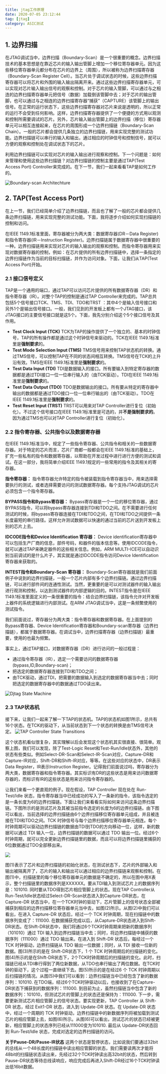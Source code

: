 ```yaml
---
title: jtag工作原理
date: 2020-07-05 23:12:44
tag: [jtag]
category: ASIC测试
---
```




## 1. 边界扫描
在JTAG调试当中，边界扫描（Boundary-Scan）是一个很重要的概念。边界扫描技术的基本思想是在靠近芯片的输入输出管脚上增加一个移位寄存器单元。因为这些移位寄存器单元都分布在芯片的边界上（周围），所以被称为边界扫描寄存器（Boundary-Scan Register Cell）。当芯片处于调试状态的时候，这些边界扫描寄存器可以将芯片和外围的输入输出隔离开来。通过这些边界扫描寄存器单元，可以实现对芯片输入输出信号的观察和控制。对于芯片的输入管脚，可以通过与之相连的边界扫描寄存器单元把信号（数据）加载倒该管脚中去；对于芯片的输出管脚，也可以通过与之相连的边界扫描寄存器“捕获”（CAPTURE）该管脚上的输出信号。在正常的运行状态下，这些边界扫描寄存器对芯片来说是透明的，所以正常的运行不会受到任何影响。这样，边界扫描寄存器提供了一个便捷的方式用以观测和控制所需要调试的芯片。另外，芯片输入输出管脚上的边界扫描（移位）寄存器单元可以相互连接起来，在芯片的周围形成一个边界扫描链（Boundary-Scan Chain）。一般的芯片都会提供几条独立的边界扫描链，用来实现完整的测试功能。边界扫描链可以串行的输入和输出，通过相应的时钟信号和控制信号，就可以方便的观察和控制处在调试状态下的芯片。

利用边界扫描链可以实现对芯片的输入输出进行观察和控制。下一个问题是：如何来管理和使用这些边界扫描链？对边界扫描链的控制主要是通过TAP(Test Access Port) Controller来完成的。在下一节，我们一起来看看TAP是如何工作的。

![Boundary-scan Architechture](assets/markdown-img-paste-20190116145154156.png)

<!-- more -->

## 2. TAP(Test Access Port)
在上一节，我们已经简单介绍了边界扫描链，而且也了解了一般的芯片都会提供几条边界扫描链，用来实现完整的测试功能。下面，我将逐步介绍如何实现扫描链的控制和访问。

在IEEE 1149.1标准里面，寄存器被分为两大类：数据寄存器(DR－Data Register)和指令寄存器(IR－Instruction Register)。边界扫描链属于数据寄存器中很重要的一种。边界扫描链用来实现对芯片的输入输出的观察和控制。而指令寄存器用来实现对数据寄存器的控制，例如：在芯片提供的所有边界扫描链中，选择一条指定的边界扫描链作为当前的目标扫描链，并作为访问对象。下面，让我们从TAP(Test Access Port)开始。

### 2.1 接口信号定义

TAP是一个通用的端口，通过TAP可以访问芯片提供的所有数据寄存器（DR）和指令寄存器（IR）。对整个TAP的控制是通过TAP Controller来完成的。TAP总共包括5个信号接口TCK、TMS、TDI、TDO和TRST ：其中4个是输入信号接口和另外1个是输出信号接口。一般，我们见到的开发板上都有一个JTAG接口，该JTAG接口的主要信号接口就是这5个。下面，我先分别介绍这个5个接口信号及其作用。

* **Test Clock Input (TCK)**
TCK为TAP的操作提供了一个独立的、基本的时钟信号，TAP的所有操作都是通过这个时钟信号来驱动的。TCK在IEEE 1149.1标准里是**强制要求**的。
* **Test Mode Selection Input (TMS)**
TMS信号用来控制TAP状态机的转换。通过TMS信号，可以控制TAP在不同的状态间相互转换。TMS信号在TCK的上升沿有效。TMS在IEEE 1149.1标准里是**强制要求**的。
* **Test Data Input (TDI)**
TDI是数据输入的接口。所有要输入到特定寄存器的数据都是通过TDI接口一位一位串行输入的（由TCK驱动）。TDI在IEEE 1149.1标准里是**强制要求**的。
* **Test Data Output (TDO)**
TDO是数据输出的接口。所有要从特定的寄存器中输出的数据都是通过TDO接口一位一位串行输出的（由TCK驱动）。TDO在IEEE 1149.1标准里是**强制要求**的。
* **Test Reset Input (TRST)**
TRST可以用来对TAP Controller进行复位（初始化）。不过这个信号接口在IEEE 1149.1标准里是可选的，并**不是强制要求的**。因为通过TMS也可以对TAP Controller进行复位（初始化）。

### 2.2 指令寄存器、公共指令以及数据寄存器
在IEEE 1149.1标准当中，规定了一些指令寄存器、公共指令和相关的一些数据寄存器。对于特定的芯片而言，芯片厂商都一般都会在IEEE 1149.1标准的基础上，扩充一些私有的指令和数据寄存器，以帮助在开发过程中进行进行方便的测试和调试。在这一部分，我将简单介绍IEEE 1149.1规定的一些常用的指令及其相关的寄存器。

**指令寄存器：**
指令寄存器允许特定的指令被装载到指令寄存器当中，用来选择需要执行的测试，或者选择需要访问的测试数据寄存器。每个支持JTAG调试的芯片必须包含一个指令寄存器。

**BYPASS指令和Bypass寄存器：**
Bypass寄存器是一个一位的移位寄存器，通过BYPASS指令，可以将bypass寄存器连接到TDI和TDO之间。在不需要进行任何测试的时候，将bypass寄存器连接在TDI和TDO之间，在TDI和TDO之间提供一条长度最短的串行路径。这样允许测试数据可以快速的通过当前的芯片送到开发板上别的芯片上去。

**IDCODE指令和Device Identification 寄存器：**
Device identification寄存器中可以包括生产厂商的信息，部件号码，和器件的版本信息等。使用IDCODE指令，就可以通过TAP来确定器件的这些相关信息。例如，ARM MULTI-ICE可以自动识别当前调试的是什么片子，其实就是通过IDCODE指令访问Device Identification寄存器来获取的。

**INTEST指令和Boundary-Scan 寄存器：**
Boundary-Scan寄存器就是我们前面例子中说到的边界扫描链，一般一个芯片内部有多个边界扫描链。通过边界扫描链，可以进行部件间的连通性测试。当然，更重要的是可以对测试器件的输入输出进行观测和控制，以达到测试器件的内部逻辑的目的。INTEST指令是在IEEE 1149.1标准里面定义的一条很重要的指令：结合边界扫描链，该指令允许对开发板上器件的系统逻辑进行内部测试。在ARM JTAG调试当中，这是一条频繁使用的测试指令。

我们前面说过，寄存器分为两大类：指令寄存器和数据寄存器。在上面提到的Bypass寄存器、Device Identification寄存器和Boundary-scan寄存器（边界扫描链），都属于数据寄存器。在调试当中，边界扫描寄存器（边界扫描链）最重要，使用的也最为频繁。

事实上，通过TAP接口，对数据寄存器（DR）进行访问的一般过程是：
* 通过指令寄存器（IR），选定一个需要访问的数据寄存器(bypass,ID,Boundary-scan)；
* 把选定的数据寄存器连接到TDI和TDO之间；
* 由TCK驱动，通过TDI，把需要的数据输入到选定的数据寄存器当中去；同时把选定的数据寄存器中的数据通过TDO读出来。

![Djtag State Machine](assets/markdown-img-paste-20190116153059223.png)

### 2.3 TAP状态机

接下来，让我们一起来了解一下TAP的状态机。TAP的状态机如图1所示，总共有16个状态。在TCK的驱动下，从当前状态到下一个状态的转换是由TMS信号决定。
![TAP Controller State Transitions](assets/markdown-img-paste-20190116151355983.png)

这个状态机看似很复杂，其实理解以后会发现这个状态机其实很直接、很简单。观察上图，我们可以发现，除了Test-Logic Reset和Test-Run/Idle状态外，其他的状态有些类似。例如Select-DR-Scan和Select-IR-Scan对应，Capture-DR和Capture-IR对应，Shift-DR和Shift-IR对应，等等。在这些对应的状态中，DR表示Data Register，IR表示Instruction Register。记得我们前面说过吗，寄存器分为两大类，数据寄存器和指令寄存器。其实标识有DR的这些状态是用来访问数据寄存器的，而标识有IR的这些状态是用来访问指令寄存器的。

让我们来看一个更直观的例子。现在假设，TAP Controller 现在处在 Run-Test/Idle 状态，指令寄存器当中已经成功的写入了一条新的指令，该指令选定的是一条长度为6的边界扫描链。下面让我们来看看实际如何来访问这条边界扫描链。下图所示的是测试芯片及其被当前指令选定的长度为6的边界扫描链。由下图可以看出，当前选择的边界扫描链由6个边界扫描移位寄存器单元组成，并且被连接在TDI和TDO之间。TCK 时钟信号与每个边界扫描移位寄存器单元相连。每个时钟周期可以驱动边界扫描链的数据由TDI到TDO的方向移动一位，这样，新的数据可以通过 TDI 输入一位，边界扫描链的数据可以通过 TDO 输出一位。经过6个时钟周期，就可以完全更新边界扫描链里的数据，而且可以将边界扫描链里捕获的6位数据通过TDO全部移出来。

![](assets/djtag-example.jpg)

图(1)表示了芯片和边界扫描链的初始化状态，在测试状态下，芯片的外部输入和输出被隔离开了，芯片的输入和输出可以通过相应的边界扫描链来观察和控制。在图(1)中，扫描链里的每个移位寄存器单元的数据是不确定的，所以在图中用X表示，整个扫描链里的数据序列是XXXXXX。要从TDI输入到测试芯片上的数据序列是：101010. 同时要从TDO得到芯片相应管脚上的状态。现在TAP Controller从Run-Test/Idle状态经过Select-DR-Scan状态进入到Capture-DR状态，在 Capture-DR 状态当中，在一个TCK时钟的驱动下，芯片管脚上的信号状态全部被捕获到相应的边界扫描移位寄存器单元当中去，如图(2)所示。从图(2)中我们可以看出，在进入 Capture-DR 状态后，经过一个 TCK 时钟周期，现在扫描链中的数据序列变成了：111000. 在数据捕获完成以后，从Capture-DR状态进入到Shift-DR状态。在Shift-DR状态中，我们将通过6个TCK时钟周期来把新的数据序列（101010）通过 TDI 输入到边界扫描链当中去；同时，将边界扫描链中捕获的数据序列（111000）通过 TDO 输出来。在进入到 Shift-DR 状态后，每经过一个 TCK 时钟驱动，边界扫描链从 TDO 输出一位数据；同时，从 TDI 接收一位新的数据。图(3)所示的是在 Shift-DR状态下，1 个 TCK 时钟周期后的扫描链的变化。图(4)所示的是在Shift-DR状态下，2个TCK时钟周期后的扫描链的变化。此时，扫描链已经从TDI串行得到了两位新数据，从TDO也串行输出了两位数据。在TCK时钟的驱动下，这个过程一直继续下去。图(5)所示的是在经过6 个 TCK 时钟周期以后扫描链的情况。从图(5)中我们可以看到：边界扫描链当中已经包含了新的数据序列：101010. 在TDO端，经过6个TCK时钟驱动以后，也接收到了在Capture-DR状态下捕获到的数据序列：111000. 到目前为止，虽然扫描链当中包含了新的数据序列：101010，但测试芯片的管脚上的状态还是保持为：111000. 下一步，需要更新测试芯片相应管脚上的信号状态。要实现更新，TAP Controller 从 Shift-DR 状态，经过 Exit1-DR 状态，进入到 Update-DR 状态。在 Update-DR 状态中，经过一个周期的 TCK 时钟驱动，边界扫描链中的新数据序列将被加载到测试芯片的相应管脚上去，如图(6)所示。从图(6)可以看出，测试芯片的状态已经被更新，相应管脚上的状态序列已经从111000变为101010. 最后从 Update-DR状态回到 Run-Test/Idle 状态，完成对选定的边界扫描链的访问。

**关于Pause-DR/Pause-IR状态**
这两个状态是暂停状态，比如说我们要通过32bit的总线从一个48长度的扫描链中读出相应管脚的状态，我们需要读两次才能将48bit的扫描链状态读出来，先经过32个TCK时钟读出高32bit的状态，然后转到Pause-DR状态等待总线读响应，响应完成后再进入Shift-DR经过16个TCK时钟读出低16bit数据。
